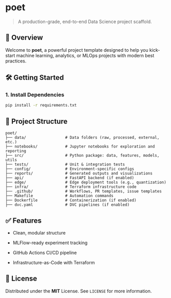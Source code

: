 # poet
> A production-grade, end-to-end Data Science project scaffold.

## 🚀 Overview

Welcome to **poet**, a powerful project template designed to help you kick-start machine learning, analytics, or MLOps projects with modern best practices.

## 🛠️ Getting Started

### 1. Install Dependencies

```bash
pip install -r requirements.txt
```







## 📁 Project Structure

```
poet/
├── data/                 # Data folders (raw, processed, external, etc.)
├── notebooks/            # Jupyter notebooks for exploration and reporting
├── src/                  # Python package: data, features, models, utils
├── tests/                # Unit & integration tests
├── config/               # Environment-specific configs
├── reports/              # Generated outputs and visualizations
├── api/                  # FastAPI backend (if enabled)
├── edge/                 # Edge deployment tools (e.g., quantization)
├── infra/                # Terraform infrastructure code
├── .github/              # Workflows, PR templates, issue templates
├── Makefile              # Automation commands
├── Dockerfile            # Containerization (if enabled)
├── dvc.yaml              # DVC pipelines (if enabled)
```

## ✅ Features

- Clean, modular structure



- MLFlow-ready experiment tracking
- GitHub Actions CI/CD pipeline
- Infrastructure-as-Code with Terraform

## 📜 License

Distributed under the **MIT** License. See `LICENSE` for more information.
